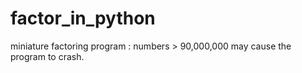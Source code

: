 # factor_in_python

miniature factoring program : 
numbers > 90,000,000 may cause the program to crash.
